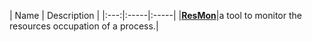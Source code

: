 | Name | Description |
|:---:|:-----|:-----|
|[**ResMon**](/readmes/ResMon.md)|a tool to monitor the resources occupation of a process.|
